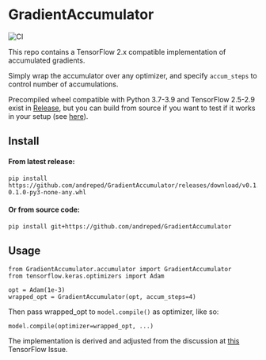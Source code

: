 # GradientAccumulator

![CI](https://github.com/andreped/GradientAccumulator/workflows/CI/badge.svg)

This repo contains a TensorFlow 2.x compatible implementation of accumulated gradients.

Simply wrap the accumulator over any optimizer, and specify `accum_steps` to control number of accumulations.

Precompiled wheel compatible with Python 3.7-3.9 and TensorFlow 2.5-2.9 exist in [Release](https://github.com/andreped/GradientAccumulator/releases/tag/v0.1.0),
but you can build from source if you want to test if it works in your setup (see [here](https://github.com/andreped/GradientAccumulator#or-from-source-code)).

## Install

#### From latest release:
```
pip install https://github.com/andreped/GradientAccumulator/releases/download/v0.1.0/GradientAccumulator-0.1.0-py3-none-any.whl
```

#### Or from source code:
```
pip install git+https://github.com/andreped/GradientAccumulator
```

## Usage

```
from GradientAccumulator.accumulator import GradientAccumulator
from tensorflow.keras.optimizers import Adam

opt = Adam(1e-3)
wrapped_opt = GradientAccumulator(opt, accum_steps=4)
```

Then pass wrapped_opt to `model.compile()` as optimizer, like so:
```
model.compile(optimizer=wrapped_opt, ...)
```

The implementation is derived and adjusted from the discussion at [this](https://github.com/tensorflow/addons/issues/2260#issuecomment-1136967629) TensorFlow Issue.